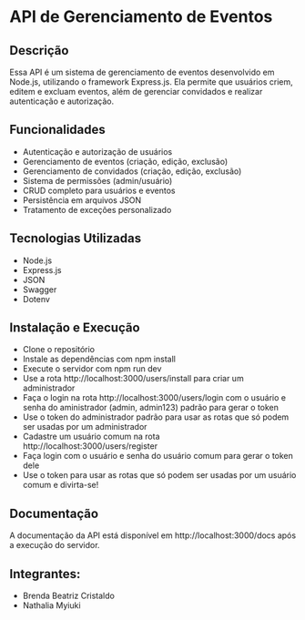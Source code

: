 # API de Gerenciamento de Eventos

## Descrição

Essa API é um sistema de gerenciamento de eventos desenvolvido em Node.js, utilizando o framework Express.js. Ela permite que usuários criem, editem e excluam eventos, além de gerenciar convidados e realizar autenticação e autorização.

## Funcionalidades
- Autenticação e autorização de usuários
- Gerenciamento de eventos (criação, edição, exclusão)
- Gerenciamento de convidados (criação, edição, exclusão)
- Sistema de permissões (admin/usuário)
- CRUD completo para usuários e eventos
- Persistência em arquivos JSON
- Tratamento de exceções personalizado

## Tecnologias Utilizadas
- Node.js
- Express.js
- JSON
- Swagger
- Dotenv

## Instalação e Execução
- Clone o repositório
- Instale as dependências com npm install
- Execute o servidor com npm run dev
- Use a rota http://localhost:3000/users/install para criar um administrador
- Faça o login na rota http://localhost:3000/users/login com o usuário e senha do aministrador (admin, admin123) padrão para gerar o token
- Use o token do administrador padrão para usar as rotas que só podem ser usadas por um administrador
- Cadastre um usuário comum na rota http://localhost:3000/users/register
- Faça login com o usuário e senha do usuário comum para gerar o token dele
- Use o token para usar as rotas que só podem ser usadas por um usuário comum e divirta-se!


## Documentação
A documentação da API está disponível em http://localhost:3000/docs após a execução do servidor.

## Integrantes:
<ul>
  <li>Brenda Beatriz Cristaldo</li>
  <li>Nathalia Myiuki</li>
</ul>
